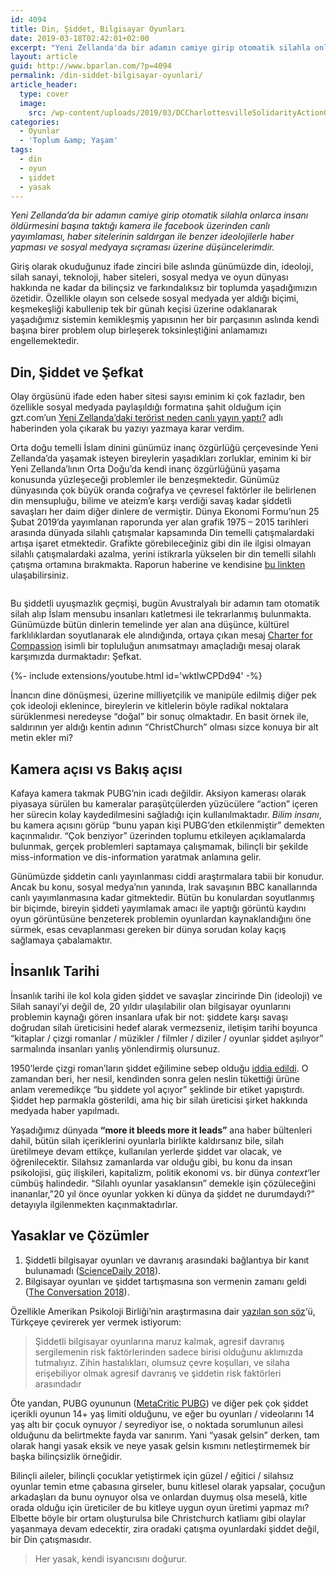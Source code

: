 ```yaml
---
id: 4094
title: Din, Şiddet, Bilgisayar Oyunları
date: 2019-03-18T02:42:01+02:00
excerpt: "Yeni Zellanda'da bir adamın camiye girip otomatik silahla onlarca insanı öldürmesini başına taktığı kamera ile facebook üzerinden canlı yayımlaması, haber sitelerinin saldırgan ile benzer ideolojilerle haber yapması ve sosyal medyaya sıçraması üzerine düşüncelerimdir."
layout: article
guid: http://www.bparlan.com/?p=4094
permalink: /din-siddet-bilgisayar-oyunlari/
article_header:
  type: cover
  image:
    src: /wp-content/uploads/2019/03/DCCharlottesvilleSolidarityAction07-smaller.jpg
categories:
  - Oyunlar
  - 'Toplum &amp; Yaşam'
tags:
  - din
  - oyun
  - şiddet
  - yasak
---
```


_Yeni Zellanda&#8217;da bir adamın camiye girip otomatik silahla onlarca insanı öldürmesini başına taktığı kamera ile facebook üzerinden canlı yayımlaması, haber sitelerinin saldırgan ile benzer ideolojilerle haber yapması ve sosyal medyaya sıçraması üzerine düşüncelerimdir._

Giriş olarak okuduğunuz ifade zinciri bile aslında günümüzde din, ideoloji, silah sanayi, teknoloji, haber siteleri, sosyal medya ve oyun dünyası hakkında ne kadar da bilinçsiz ve farkındalıksız bir toplumda yaşadığımızın özetidir. Özellikle olayın son celsede sosyal medyada yer aldığı biçimi, keşmekeşliği kabullenip tek bir günah keçisi üzerine odaklanarak yaşadığımız sistemin kemikleşmiş yapısının her bir parçasının aslında kendi başına birer problem olup birleşerek toksinleştiğini anlamamızı engellemektedir.

## Din, Şiddet ve Şefkat

Olay örgüsünü ifade eden haber sitesi sayısı eminim ki çok fazladır, ben özellikle sosyal medyada paylaşıldığı formatına şahit olduğum için gzt.com&#8217;un <a href="https://www.gzt.com/haber/yeni-zelandadaki-terorist-neden-canli-yayin-yapti-3489724" target="_blank" rel="noreferrer noopener" aria-label="Yeni Zellanda'daki terörist neden canlı yayın yaptı? (yeni sekmede açılır)">Yeni Zellanda&#8217;daki terörist neden canlı yayın yaptı?</a> adlı haberinden yola çıkarak bu yazıyı yazmaya karar verdim.

Orta doğu temelli İslam dinini günümüz inanç özgürlüğü çerçevesinde Yeni Zellanda&#8217;da yaşamak isteyen bireylerin yaşadıkları zorluklar, eminim ki bir Yeni Zellanda&#8217;lının Orta Doğu&#8217;da kendi inanç özgürlüğünü yaşama konusunda yüzleşeceği problemler ile benzeşmektedir. Günümüz dünyasında çok büyük oranda coğrafya ve çevresel faktörler ile belirlenen din mensupluğu, bilime ve ateizm&#8217;e karşı verdiği savaş kadar şiddetli savaşları her daim diğer dinlere de vermiştir. Dünya Ekonomi Formu&#8217;nun 25 Şubat 2019&#8217;da yayımlanan raporunda yer alan grafik 1975 &#8211; 2015 tarihleri arasında dünyada silahlı çatışmalar kapsamında Din temelli çatışmalardaki artışa işaret etmektedir. Grafikte görebileceğiniz gibi din ile ilgisi olmayan silahlı çatışmalardaki azalma, yerini istikrarla yükselen bir din temelli silahlı çatışma ortamına bırakmakta. Raporun haberine ve kendisine <a href="https://www.weforum.org/agenda/2019/02/how-should-faith-communities-halt-the-rise-in-religious-violence/" target="_blank" rel="noreferrer noopener" aria-label="bu linkten (yeni sekmede açılır)">bu linkten</a> ulaşabilirsiniz.

<img src="https://i2.wp.com/www.bparlan.com/wp-content/uploads/2019/03/Cy4wKjRe8h37WKn8Xl_okbHlypsKe7VLRbSYpvJtVYY.png?fit=780%2C448" alt="" class="wp-image-4098" srcset="https://i2.wp.com/www.bparlan.com/wp-content/uploads/2019/03/Cy4wKjRe8h37WKn8Xl_okbHlypsKe7VLRbSYpvJtVYY.png?w=2682 2682w, https://i2.wp.com/www.bparlan.com/wp-content/uploads/2019/03/Cy4wKjRe8h37WKn8Xl_okbHlypsKe7VLRbSYpvJtVYY.png?resize=300%2C172 300w, https://i2.wp.com/www.bparlan.com/wp-content/uploads/2019/03/Cy4wKjRe8h37WKn8Xl_okbHlypsKe7VLRbSYpvJtVYY.png?resize=768%2C442 768w, https://i2.wp.com/www.bparlan.com/wp-content/uploads/2019/03/Cy4wKjRe8h37WKn8Xl_okbHlypsKe7VLRbSYpvJtVYY.png?resize=1060%2C609 1060w, https://i2.wp.com/www.bparlan.com/wp-content/uploads/2019/03/Cy4wKjRe8h37WKn8Xl_okbHlypsKe7VLRbSYpvJtVYY.png?w=1560 1560w, https://i2.wp.com/www.bparlan.com/wp-content/uploads/2019/03/Cy4wKjRe8h37WKn8Xl_okbHlypsKe7VLRbSYpvJtVYY.png?w=2340 2340w" sizes="(max-width: 780px) 100vw, 780px" />

Bu şiddetli uyuşmazlık geçmişi, bugün Avustralyalı bir adamın tam otomatik silah alıp İslam mensubu insanları katletmesi ile tekrarlanmış bulunmakta. Günümüzde bütün dinlerin temelinde yer alan ana düşünce, kültürel farklılıklardan soyutlanarak ele alındığında, ortaya çıkan mesaj <a rel="noreferrer noopener" aria-label="Charter for Compassion (yeni sekmede açılır)" href="https://charterforcompassion.org/" target="_blank">Charter for Compassion</a> isimli bir topluluğun anımsatmayı amaçladığı mesaj olarak karşımızda durmaktadır: Şefkat.

<div>{%- include extensions/youtube.html id='wktlwCPDd94' -%}</div>

İnancın dine dönüşmesi, üzerine milliyetçilik ve manipüle edilmiş diğer pek çok ideoloji eklenince, bireylerin ve kitlelerin böyle radikal noktalara sürüklenmesi neredeyse &#8220;doğal&#8221; bir sonuç olmaktadır. En basit örnek ile, saldırının yer aldığı kentin adının &#8220;ChristChurch&#8221; olması sizce konuya bir alt metin ekler mi?

## Kamera açısı vs Bakış açısı

Kafaya kamera takmak PUBG&#8217;nin icadı değildir. Aksiyon kamerası olarak piyasaya sürülen bu kameralar paraşütçülerden yüzücülere &#8220;action&#8221; içeren her sürecin kolay kaydedilmesini sağladığı için kullanılmaktadır. _Bilim insanı_, bu kamera açısını görüp &#8220;bunu yapan kişi PUBG&#8217;den etkilenmiştir&#8221; demekten kaçınmalıdır. &#8220;Çok benziyor&#8221; üzerinden toplumu etkileyen açıklamalarda bulunmak, gerçek problemleri saptamaya çalışmamak, bilinçli bir şekilde miss-information ve dis-information yaratmak anlamına gelir.

Günümüzde şiddetin canlı yayınlanması ciddi araştırmalara tabii bir konudur. Ancak bu konu, sosyal medya&#8217;nın yanında, Irak savaşının BBC kanallarında canlı yayımlanmasına kadar gitmektedir. Bütün bu konulardan soyutlanmış bir biçimde, bireyin şiddeti yayımlamak amacı ile yaptığı görüntü kaydını oyun görüntüsüne benzeterek problemin oyunlardan kaynaklandığını öne sürmek, esas cevaplanması gereken bir dünya sorudan kolay kaçış sağlamaya çabalamaktır.

## İnsanlık Tarihi

İnsanlık tarihi ile kol kola giden şiddet ve savaşlar zincirinde Din (ideoloji) ve Silah sanayi&#8217;yi değil de, 20 yıldır ulaşılabilir olan bilgisayar oyunlarını problemin kaynağı gören insanlara ufak bir not: şiddete karşı savaşı doğrudan silah üreticisini hedef alarak vermezseniz, iletişim tarihi boyunca &#8220;kitaplar / çizgi romanlar / müzikler / filmler / diziler / oyunlar şiddet aşılıyor&#8221; sarmalında insanları yanlış yönlendirmiş olursunuz.

1950&#8217;lerde çizgi roman&#8217;ların şiddet eğilimine sebep olduğu <a href="http://www.nbcnews.com/id/25085248/ns/technology_and_science-games/t/comic-book-controversy-cautionary-tale/" target="_blank" rel="noreferrer noopener" aria-label="iddia edildi (yeni sekmede açılır)">iddia edildi</a>. O zamandan beri, her nesil, kendinden sonra gelen neslin tükettiği ürüne anlam veremedikçe &#8220;bu şiddete yol açıyor&#8221; şeklinde bir etiket yapıştırdı. Şiddet hep parmakla gösterildi, ama hiç bir silah üreticisi şirket hakkında medyada haber yapılmadı.

Yaşadığımız dünyada **&#8220;more it bleeds more it leads&#8221;** ana haber bültenleri dahil, bütün silah içeriklerini oyunlarla birlikte kaldırsanız bile, silah üretilmeye devam ettikçe, kullanılan yerlerde şiddet var olacak, ve öğrenilecektir. Silahsız zamanlarda var olduğu gibi, bu konu da insan psikolojisi, güç ilişkileri, kapitalizm, politik ekonomi vs. bir dünya _context_&#8216;ler cümbüş halindedir. &#8220;Silahlı oyunlar yasaklansın&#8221; demekle işin çözüleceğini inananlar,&#8221;20 yıl önce oyunlar yokken ki dünya da şiddet ne durumdaydı?&#8221; detayıyla ilgilenmekten kaçınmaktadırlar.

## Yasaklar ve Çözümler

  1. Şiddetli bilgisayar oyunları ve davranış arasındaki bağlantıya bir kanıt bulunamadı (<a rel="noreferrer noopener" href="https://www.sciencedaily.com/releases/2018/01/180116131317.htm" target="_blank">ScienceDaily 2018</a>). 
  2. Bilgisayar oyunları ve şiddet tartışmasına son vermenin zamanı geldi (<a rel="noreferrer noopener" href="https://theconversation.com/its-time-to-end-the-debate-about-video-games-and-violence-91607" target="_blank">The Conversation 2018</a>). 

Özellikle Amerikan Psikoloji Birliği&#8217;nin araştırmasına dair <a rel="noreferrer noopener" aria-label="yazılan son söz (yeni sekmede açılır)" href="http:// http://www.center4research.org/violent-video-games-can-increase-aggression/" target="_blank">yazılan son söz</a>&#8216;ü, Türkçeye çevirerek yer vermek istiyorum:

<blockquote class="wp-block-quote">
  <p>
    Şiddetli bilgisayar oyunlarına maruz kalmak, agresif davranış sergilemenin risk faktörlerinden sadece birisi olduğunu aklımızda tutmalıyız. Zihin hastalıkları, olumsuz çevre koşulları, ve silaha erişebiliyor olmak agresif davranış ve şiddetin risk faktörleri arasındadır
  </p>
</blockquote>

Öte yandan, PUBG oyununun (<a href="https://www.commonsensemedia.org/game-reviews/playerunknowns-battlegrounds" target="_blank" rel="noreferrer noopener" aria-label="MetaCritic PUBG (yeni sekmede açılır)">MetaCritic PUBG</a>) ve diğer pek çok şiddet içerikli oyunun 14+ yaş limiti olduğunu, ve eğer bu oyunları / videolarını 14 yaş altı bir çocuk oynuyor / seyrediyor ise, o noktada sorumlunun ailesi olduğunu da belirtmekte fayda var sanırım. Yani &#8220;yasak gelsin&#8221; derken, tam olarak hangi yasak eksik ve neye yasak gelsin kısmını netleştirmemek bir başka bilinçsizlik örneğidir.

Bilinçli aileler, bilinçli çocuklar yetiştirmek için güzel / eğitici / silahsız oyunlar temin etme çabasına girseler, bunu kitlesel olarak yapsalar, çocuğun arkadaşları da bunu oynuyor olsa ve onlardan duymuş olsa meselâ, kitle orada olduğu için üreticiler de bu kitleye uygun oyun üretimi yapmaz mı? Elbette böyle bir ortam oluşturulsa bile Christchurch katliamı gibi olaylar yaşanmaya devam edecektir, zira oradaki çatışma oyunlardaki şiddet değil, bir Din çatışmasıdır.

<blockquote class="wp-block-quote">
  <p>
    Her yasak, kendi isyancısını doğurur.
  </p>
</blockquote>